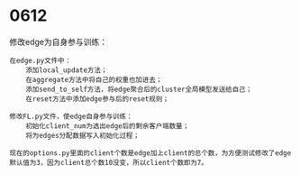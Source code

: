 # 0612
修改edge为自身参与训练：
    
    在edge.py文件中：
        添加local_update方法；
        在aggregate方法中将自己的权重也加进去；
        添加send_to_self方法，将edge聚合后的cluster全局模型发送给自己；
        在reset方法中添加edge参与后的reset规则；

    修改FL.py文件，使edge自身参与训练：
        初始化client_num为选出edge后的剩余客户端数量；
        将为edges分配数据写入初始化过程；
    
    现在的options.py里面的client个数是edge加上client的总个数，为方便测试修改了edge默认值为3，因为client总个数10没变，所以client个数即为7。
    